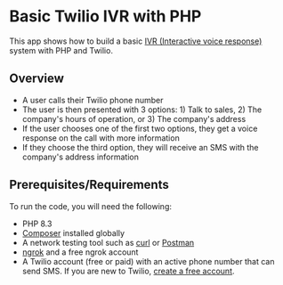 # Basic Twilio IVR with PHP

This app shows how to build a basic [IVR (Interactive voice response)][twilio_ivr_url] system with PHP and Twilio.

## Overview

- A user calls their Twilio phone number
- The user is then presented with 3 options: 1) Talk to sales, 2) The company's hours of operation, or 3) The company's address
- If the user chooses one of the first two options, they get a voice response on the call with more information
- If they choose the third option, they will receive an SMS with the company's address information

## Prerequisites/Requirements

To run the code, you will need the following:

- PHP 8.3
- [Composer][composer_url] installed globally
- A network testing tool such as [curl][curl_url] or [Postman][postman_url]
- [ngrok][ngrok_url] and a free ngrok account
- A Twilio account (free or paid) with an active phone number that can send SMS.
  If you are new to Twilio, [create a free account][try_twilio_url].

[composer_url]: https://getcomposer.org
[ngrok_url]: https://ngrok.com/
[try_twilio_url]: https://www.twilio.com/try-twilio
[curl_url]: https://curl.se/
[postman_url]: https://www.postman.com/
[twilio_ivr_url]: https://www.twilio.com/en-us/use-cases/ivr